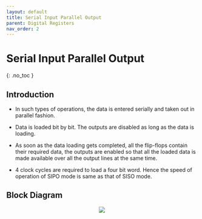 ```yaml
---
layout: default
title: Serial Input Parallel Output
parent: Digital Registers
nav_order: 2
---
```


# Serial Input Parallel Output
{: .no_toc }




## Introduction
 
* In such types of operations, the data is entered serially and taken out in parallel fashion.

* Data is loaded bit by bit. The outputs are disabled as long as the data is loading.

* As soon as the data loading gets completed, all the flip-flops contain their required data, the outputs are enabled so that all the loaded data is made available over all the output lines at the same time.

* 4 clock cycles are required to load a four bit word. Hence the speed of operation of SIPO mode is same as that of SISO mode.


## Block Diagram


<div style="text-align:center"><img src="/assets/images/sipo_blockdiagram.jpg" /></div>

